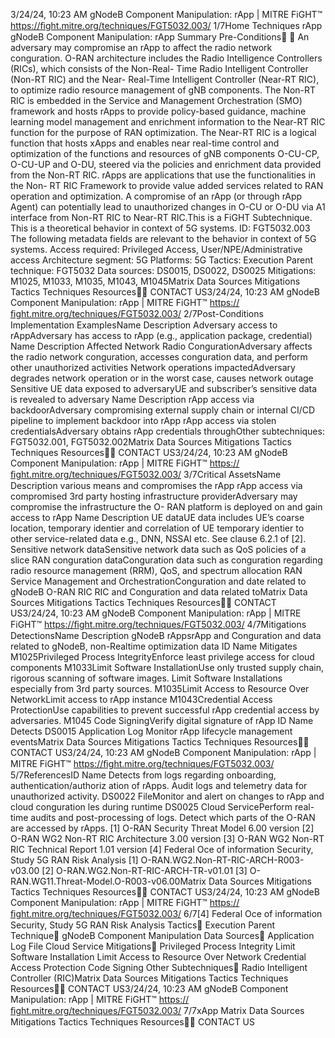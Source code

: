3/24/24, 10:23 AM gNodeB Component Manipulation: rApp | MITRE FiGHT™
https://ﬁght.mitre.org/techniques/FGT5032.003/ 1/7Home Techniques rApp
gNodeB Component
Manipulation: rApp
Summary
Pre-Conditions󰅂 󰅂
An adversary may compromise an rApp to affect the radio
network con guration. O-RAN architecture includes the Radio
Intelligence Controllers (RICs), which consists of the Non-Real-
Time Radio Intelligent Controller (Non-RT RIC) and the Near-
Real-Time Intelligent Controller (Near-RT RIC), to optimize
radio resource management of gNB components. The Non-RT
RIC is embedded in the Service and Management
Orchestration (SMO) framework and hosts rApps to provide
policy-based guidance, machine learning model management
and enrichment information to the Near-RT RIC function for
the purpose of RAN optimization. The Near-RT RIC is a logical
function that hosts xApps and enables near real-time control
and optimization of the functions and resources of gNB
components O-CU-CP, O-CU-UP and O-DU, steered via the
policies and enrichment data provided from the Non-RT RIC.
rApps are applications that use the functionalities in the Non-
RT RIC Framework to provide value added services related to
RAN operation and optimization. A compromise of an rApp (or
through rApp Agent) can potentially lead to unauthorized
changes in O-CU or O-DU via A1 interface from Non-RT RIC to
Near-RT RIC.This is a FiGHT
Subtechnique.
This is a theoretical behavior
in context of 5G systems.
ID: FGT5032.003
The following metadata
fields are relevant to the
behavior in context of 5G
systems.
Access required: Privileged
Access,
User/NPE/Administrative
access
Architecture segment: 5G
Platforms: 5G
Tactics: Execution
Parent technique: FGT5032
Data sources: DS0015,
DS0022, DS0025
Mitigations: M1025, M1033,
M1035, M1043, M1045Matrix Data Sources Mitigations Tactics Techniques Resources󰍝󰇙
CONTACT US3/24/24, 10:23 AM gNodeB Component Manipulation: rApp | MITRE FiGHT™
https://ﬁght.mitre.org/techniques/FGT5032.003/ 2/7Post-Conditions
Implementation ExamplesName Description
Adversary access to rAppAdversary has access
to rApp (e.g.,
application package,
credential)
Name Description
Affected Network Radio
Con gurationAdversary affects the
radio network
con guration, accesses
con guration data, and
perform other
unauthorized activities
Network operations impactedAdversary degrades
network operation or in
the worst case, causes
network outage
Sensitive UE data exposed to
adversaryUE and subscriber’s
sensitive data is
revealed to adversary
Name Description
rApp access via backdoorAdversary
compromising external
supply chain or internal
CI/CD pipeline to
implement backdoor
into rApp
rApp access via stolen
credentialsAdversary obtains rApp
credentials throughOther subtechniques:
FGT5032.001, FGT5032.002Matrix Data Sources Mitigations Tactics Techniques Resources󰍝󰇙
CONTACT US3/24/24, 10:23 AM gNodeB Component Manipulation: rApp | MITRE FiGHT™
https://ﬁght.mitre.org/techniques/FGT5032.003/ 3/7Critical AssetsName Description
various means and
compromises the rApp
rApp access via compromised
3rd party hosting infrastructure
providerAdversary may
compromise the
infrastructure the O-
RAN platform is
deployed on and gain
access to rApp
Name Description
UE dataUE data includes UE’s
coarse location,
temporary identi er and
correlation of UE
temporary identi er to
other service-related
data e.g., DNN, NSSAI
etc. See clause 6.2.1 of
[2].
Sensitive network dataSensitive network data
such as QoS policies of
a slice
RAN con guration dataCon guration data such
as con guration
regarding radio
resource management
(RRM), QoS, and
spectrum allocation
RAN Service Management and
OrchestrationCon guration and date
related to gNodeB
O-RAN RIC RIC and Con guration
and data related toMatrix Data Sources Mitigations Tactics Techniques Resources󰍝󰇙
CONTACT US3/24/24, 10:23 AM gNodeB Component Manipulation: rApp | MITRE FiGHT™
https://ﬁght.mitre.org/techniques/FGT5032.003/ 4/7Mitigations
DetectionsName Description
gNodeB
rAppsrApp and Con guration
and data related to
gNodeB, non-Realtime
optimization data
ID Name Mitigates
M1025Privileged Process
IntegrityEnforce least privilege
access for cloud
components
M1033Limit Software
InstallationUse only trusted supply
chain, rigorous
scanning of software
images. Limit Software
Installations especially
from 3rd party sources.
M1035Limit Access to
Resource Over
NetworkLimit access to rApp
instance
M1043Credential Access
ProtectionUse capabilities to
prevent successful rApp
credential access by
adversaries.
M1045 Code SigningVerify digital signature
of rApp
ID Name Detects
DS0015 Application Log Monitor rApp lifecycle
management eventsMatrix Data Sources Mitigations Tactics Techniques Resources󰍝󰇙
CONTACT US3/24/24, 10:23 AM gNodeB Component Manipulation: rApp | MITRE FiGHT™
https://ﬁght.mitre.org/techniques/FGT5032.003/ 5/7ReferencesID Name Detects
from logs regarding
onboarding,
authentication/authoriz
ation of rApps. Audit
logs and telemetry data
for unauthorized
activity.
DS0022 FileMonitor and alert on
changes to rApp and
cloud con guration  les
during runtime
DS0025 Cloud ServicePerform real-time audits
and post-processing of
logs. Detect which parts
of the O-RAN are
accessed by rApps.
[1] O-RAN Security Threat Model 6.00 version
[2] O-RAN WG2 Non-RT RIC Architecture 3.00 version
[3] O-RAN WG2 Non-RT RIC Technical Report 1.01 version
[4] Federal O ce of information Security, Study 5G RAN Risk
Analysis
[1] O-RAN.WG2.Non-RT-RIC-ARCH-R003-v03.00
[2] O-RAN.WG2.Non-RT-RIC-ARCH-TR-v01.01
[3] O-RAN.WG11.Threat-Model.O-R003-v06.00Matrix Data Sources Mitigations Tactics Techniques Resources󰍝󰇙
CONTACT US3/24/24, 10:23 AM gNodeB Component Manipulation: rApp | MITRE FiGHT™
https://ﬁght.mitre.org/techniques/FGT5032.003/ 6/7[4] Federal O ce of information Security, Study 5G RAN Risk
Analysis
Tactics󰅀
Execution
Parent Technique󰅀
gNodeB Component Manipulation
Data Sources󰅀
Application Log
File
Cloud Service
Mitigations󰅀
Privileged Process Integrity
Limit Software Installation
Limit Access to Resource Over Network
Credential Access Protection
Code Signing
Other Subtechniques󰅀
Radio Intelligent Controller (RIC)Matrix Data Sources Mitigations Tactics Techniques Resources󰍝󰇙
CONTACT US3/24/24, 10:23 AM gNodeB Component Manipulation: rApp | MITRE FiGHT™
https://ﬁght.mitre.org/techniques/FGT5032.003/ 7/7xApp
Matrix Data Sources Mitigations Tactics Techniques Resources󰍝󰇙
CONTACT US